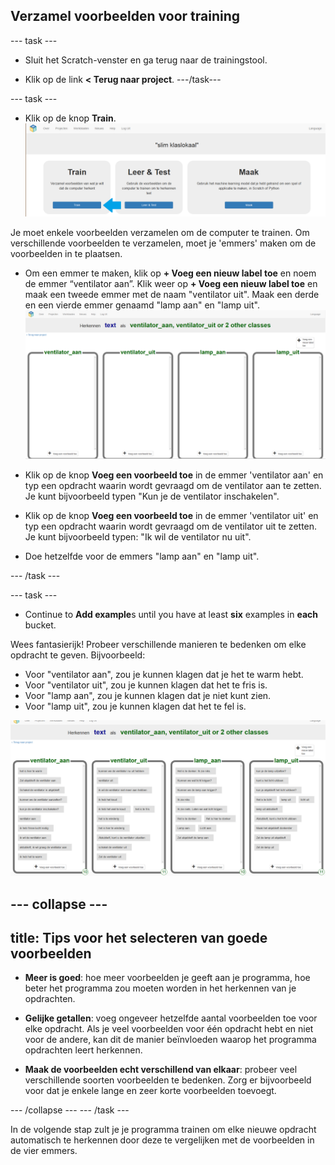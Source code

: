 ## Verzamel voorbeelden voor training

\--- task \---
+ Sluit het Scratch-venster en ga terug naar de trainingstool.

+ Klik op de link **< Terug naar project**. \---/task\---

\--- task \---
+ Klik op de knop **Train**. ![Project hoofdmenu](images/project-train-annotated.png)

Je moet enkele voorbeelden verzamelen om de computer te trainen. Om verschillende voorbeelden te verzamelen, moet je 'emmers' maken om de voorbeelden in te plaatsen.

+ Om een emmer te maken, klik op **+ Voeg een nieuw label toe** en noem de emmer “ventilator aan”. Klik weer op **+ Voeg een nieuw label toe** en maak een tweede emmer met de naam "ventilator uit". Maak een derde en een vierde emmer genaamd "lamp aan" en "lamp uit". ![4 lege klassen genaamd ventilator_aan, ventilator_uit, lamp_aan en lamp_uit](images/empty-buckets.png)

+ Klik op de knop **Voeg een voorbeeld toe** in de emmer 'ventilator aan' en typ een opdracht waarin wordt gevraagd om de ventilator aan te zetten. Je kunt bijvoorbeeld typen "Kun je de ventilator inschakelen".

+ Klik op de knop **Voeg een voorbeeld toe** in de emmer 'ventilator uit' en typ een opdracht waarin wordt gevraagd om de ventilator uit te zetten. Je kunt bijvoorbeeld typen: "Ik wil de ventilator nu uit".

+ Doe hetzelfde voor de emmers "lamp aan" en "lamp uit".

\--- /task \---

\--- task \---
+ Continue to **Add example**s until you have at least **six** examples in **each** bucket.

Wees fantasierijk! Probeer verschillende manieren te bedenken om elke opdracht te geven. Bijvoorbeeld:

+ Voor "ventilator aan", zou je kunnen klagen dat je het te warm hebt.
+ Voor "ventilator uit", zou je kunnen klagen dat het te fris is.
+ Voor "lamp aan", zou je kunnen klagen dat je niet kunt zien.
+ Voor "lamp uit", zou je kunnen klagen dat het te fel is.

![4 gevulde klassen genaamd ventilator_aan, ventilator_uit, lamp_aan en lamp_uit](images/full-buckets.png)

\--- collapse \---
---
title: Tips voor het selecteren van goede voorbeelden
---
+ **Meer is goed**: hoe meer voorbeelden je geeft aan je programma, hoe beter het programma zou moeten worden in het herkennen van je opdrachten.

+ **Gelijke getallen**: voeg ongeveer hetzelfde aantal voorbeelden toe voor elke opdracht. Als je veel voorbeelden voor één opdracht hebt en niet voor de andere, kan dit de manier beïnvloeden waarop het programma opdrachten leert herkennen.

+ **Maak de voorbeelden echt verschillend van elkaar**: probeer veel verschillende soorten voorbeelden te bedenken. Zorg er bijvoorbeeld voor dat je enkele lange en zeer korte voorbeelden toevoegt.

\--- /collapse \--- \--- /task \---

In de volgende stap zult je je programma trainen om elke nieuwe opdracht automatisch te herkennen door deze te vergelijken met de voorbeelden in de vier emmers.
